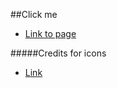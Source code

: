 ##Click me
* [Link to page](http://jamison904.github.io)

#####Credits for icons
* [Link](https://github.com/danleech/simple-icons)

